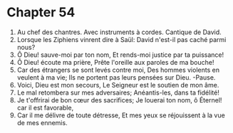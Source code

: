 # Chapter 54

1. Au chef des chantres. Avec instruments à cordes. Cantique de David.
2. Lorsque les Ziphiens vinrent dire à Saül: David n'est-il pas caché parmi nous?
3. Ô Dieu! sauve-moi par ton nom, Et rends-moi justice par ta puissance!
4. Ô Dieu! écoute ma prière, Prête l'oreille aux paroles de ma bouche!
5. Car des étrangers se sont levés contre moi, Des hommes violents en veulent à ma vie; Ils ne portent pas leurs pensées sur Dieu. -Pause.
6. Voici, Dieu est mon secours, Le Seigneur est le soutien de mon âme.
7. Le mal retombera sur mes adversaires; Anéantis-les, dans ta fidélité!
8. Je t'offrirai de bon cœur des sacrifices; Je louerai ton nom, ô Éternel! car il est favorable,
9. Car il me délivre de toute détresse, Et mes yeux se réjouissent à la vue de mes ennemis.

